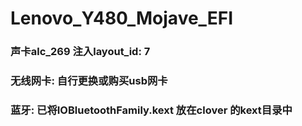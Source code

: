 # Lenovo_Y480_Mojave_EFI
### 声卡alc_269 注入layout_id: 7
### 无线网卡: 自行更换或购买usb网卡
### 蓝牙: 已将IOBluetoothFamily.kext 放在clover 的kext目录中
